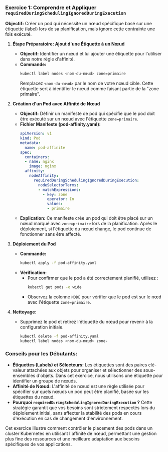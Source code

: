 ### Exercice 1: Comprendre et Appliquer `requiredDuringSchedulingIgnoredDuringExecution`

**Objectif:** Créer un pod qui nécessite un nœud spécifique basé sur une étiquette (label) lors de sa planification, mais ignore cette contrainte une fois exécuté.

1. **Étape Préparatoire: Ajout d'une Étiquette à un Nœud**
   - **Objectif:** Identifier un nœud et lui ajouter une étiquette pour l'utiliser dans notre règle d'affinité.
   - **Commande:**
     ```bash
     kubectl label nodes <nom-du-nœud> zone=primaire
     ```
     Remplacez `<nom-du-nœud>` par le nom de votre nœud cible. Cette étiquette sert à identifier le nœud comme faisant partie de la "zone primaire".

2. **Création d'un Pod avec Affinité de Nœud**
   - **Objectif:** Définir un manifeste de pod qui spécifie que le pod doit être exécuté sur un nœud avec l'étiquette `zone=primaire`.
   - **Fichier Manifeste (pod-affinity.yaml):**
     ```yaml
     apiVersion: v1
     kind: Pod
     metadata:
       name: pod-affinite
     spec:
       containers:
       - name: nginx
         image: nginx
       affinity:
         nodeAffinity:
           requiredDuringSchedulingIgnoredDuringExecution:
             nodeSelectorTerms:
             - matchExpressions:
               - key: zone
                 operator: In
                 values:
                 - primaire
     ```
   - **Explication:** Ce manifeste crée un pod qui doit être placé sur un nœud marqué avec `zone=primaire` lors de la planification. Après le déploiement, si l'étiquette du nœud change, le pod continue de fonctionner sans être affecté.

3. **Déploiement du Pod**
   - **Commande:**
     ```bash
     kubectl apply -f pod-affinity.yaml
     ```
   - **Vérification:**
     - Pour confirmer que le pod a été correctement planifié, utilisez :
       ```bash
       kubectl get pods -o wide
       ```
     - Observez la colonne `NODE` pour vérifier que le pod est sur le nœd avec l'étiquette `zone=primaire`.

4. **Nettoyage:**
   - Supprimez le pod et retirez l'étiquette du nœud pour revenir à la configuration initiale.
     ```bash
     kubectl delete -f pod-affinity.yaml
     kubectl label nodes <nom-du-nœud> zone-
     ```

### Conseils pour les Débutants:

- **Étiquettes (Labels) et Sélecteurs:** Les étiquettes sont des paires clé-valeur attachées aux objets pour organiser et sélectionner des sous-ensembles d'objets. Dans cet exercice, nous utilisons une étiquette pour identifier un groupe de nœuds.
- **Affinité de Nœud:** L'affinité de nœud est une règle utilisée pour spécifier sur quels nœuds un pod peut être planifié, basée sur les étiquettes du nœud.
- **Pourquoi `requiredDuringSchedulingIgnoredDuringExecution` ?** Cette stratégie garantit que vos besoins sont strictement respectés lors du déploiement initial, sans affecter la stabilité des pods en cours d'exécution en cas de changement d'environnement.

Cet exercice illustre comment contrôler le placement des pods dans un cluster Kubernetes en utilisant l'affinité de nœud, permettant une gestion plus fine des ressources et une meilleure adaptation aux besoins spécifiques de vos applications.